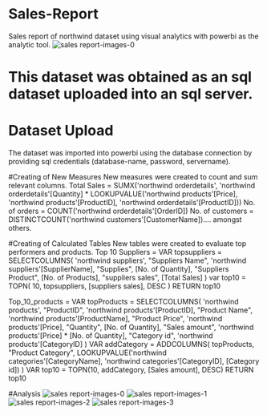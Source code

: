 # Sales-Report
Sales report of northwind dataset using visual analytics with powerbi as the analytic tool.
![sales report-images-0](https://github.com/user-attachments/assets/8617aa70-406f-4d2e-9b0a-58023cdb844d)


# This dataset was obtained as an sql dataset uploaded into an sql server.
# Dataset Upload
The dataset was imported into powerbi using the database connection by providing sql credentials (database-name, password, servername).

#Creating of New Measures
New measures were created to count and sum relevant columns.
Total Sales = SUMX('northwind orderdetails', 'northwind orderdetails'[Quantity] * LOOKUPVALUE('northwind products'[Price], 'northwind products'[ProductID], 'northwind orderdetails'[ProductID]))
No. of orders = COUNT('northwind orderdetails'[OrderID])
No. of customers = DISTINCTCOUNT('northwind customers'[CustomerName]).... amongst others.

#Creating of Calculated Tables
New tables were created to evaluate top performers and products.
Top 10 Suppliers = 
VAR topsuppliers = 
    SELECTCOLUMNS(
        'northwind suppliers',
        "Suppliers Name", 'northwind suppliers'[SupplierName],
        "Supplies", [No. of Quantity],
        "Suppliers Product", [No. of Products],
        "suppliers sales", [Total Sales]
    )
var top10 =
    TOPN(
        10, 
        topsuppliers,
        [suppliers sales],
        DESC
    )
RETURN top10

Top_10_products = 
VAR topProducts =
    SELECTCOLUMNS(
        'northwind products',
        "ProductID", 'northwind products'[ProductID],
        "Product Name", 'northwind products'[ProductName],
        "Product Price", 'northwind products'[Price],
        "Quantity", [No. of Quantity],
        "Sales amount", 'northwind products'[Price] * [No. of Quantity],
        "Category id", 'northwind products'[CategoryID]
    )
VAR addCategory = 
    ADDCOLUMNS(
        topProducts,
        "Product Category", LOOKUPVALUE('northwind categories'[CategoryName], 'northwind categories'[CategoryID], [Category id])
    )
VAR top10 =
    TOPN(10, addCategory, [Sales amount], DESC)
RETURN top10

#Analysis
![sales report-images-0](https://github.com/user-attachments/assets/b7c8c97a-cf02-46a3-b41c-6ae3b0cde464)
![sales report-images-1](https://github.com/user-attachments/assets/bd4a45af-8ef8-400e-b66d-6990a3462420)
![sales report-images-2](https://github.com/user-attachments/assets/7576e9fd-eb11-4180-8635-43ca51fcda63)
![sales report-images-3](https://github.com/user-attachments/assets/ef7e8205-93ff-4884-8b36-3d77aacd6b27)




